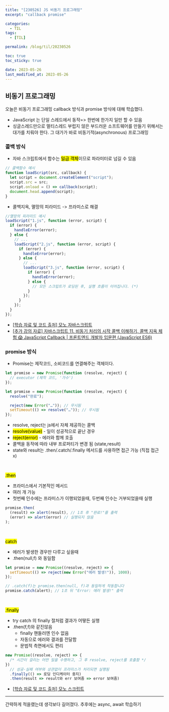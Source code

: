 ```yaml
---
title: "[230526] JS 비동기 프로그래밍"
excerpt: "callback promise"

categories:
  - TIL
tags:
  - [TIL]

permalink: /blog/til/20230526

toc: true
toc_sticky: true

date: 2023-05-26
last_modified_at: 2023-05-26
---
```


## 비동기 프로그래밍

오늘은 비동기 프로그래밍 callback 방식과 promise 방식에 대해 학습했다.
<br>

- JavaScript 는 단일 스레드에서 동작=> 한번에 한가지 일만 할 수 있음
- 싱글스레드만으로 멀티스레드 부럽지 않은 부드러운 소프트웨어를 만들기 위해서는 대가를 치뤄야 한다. 그 대가가 바로 비동기적(asynchronous) 프로그래밍

### 콜백 방식

- 자바 스크립트에서 함수는 <mark>일급 객체</mark>이므로 파라미터로 넘길 수 있음

```javascript
// 콜백함수 예시
function loadScript(src, callback) {
  let script = document.createElement("script");
  script.src = src;
  script.onload = () => callback(script);
  document.head.append(script);
}
```

- 콜백지옥, 멸망의 피라미드 -> 프라미스로 해결

```javascript
//멸망의 피라미드 예시
loadScript("1.js", function (error, script) {
  if (error) {
    handleError(error);
  } else {
    // ...
    loadScript("2.js", function (error, script) {
      if (error) {
        handleError(error);
      } else {
        // ...
        loadScript("3.js", function (error, script) {
          if (error) {
            handleError(error);
          } else {
            // 모든 스크립트가 로딩된 후, 실행 흐름이 이어집니다. (*)
          }
        });
      }
    });
  }
});
```

- [[학습 자료 및 코드 출처] 모노 자바스크립트](https://ko.javascript.info/callbacks)
- [[추가 강의 자료] 자바스크립트 11. 비동기 처리의 시작 콜백 이해하기, 콜백 지옥 체험 😱 JavaScript Callback | 프론트엔드 개발자 입문편 (JavaScript ES6)](https://www.youtube.com/watch?v=s1vpVCrT8f4)

### promise 방식

- Promise는 제작코드, 소비코드를 연결해주는 객체이다.

```javascript
let promise = new Promise(function (resolve, reject) {
  // executor (제작 코드, '가수')
});
```

```javascript
let promise = new Promise(function (resolve, reject) {
  resolve("완료");

  reject(new Error("…")); // 무시됨
  setTimeout(() => resolve("…")); // 무시됨
});
```

- resolve, reject는 js에서 자체 제공하는 콜백
- <mark>resolve(value)</mark> - 일이 성공적으로 끝난 경우
- <mark>reject(error)</mark> - 에러와 함께 호출
- 콜백을 동작에 따라 내부 프로퍼티가 변경 됨 (state,result)
- state와 result는 .then/.catch/.finally 메서드를 사용하면 접근 가능 (직접 접근 x)

<br>

<mark>.then</mark><br>

- 프라미스에서 기본적인 메서드
- 여러 개 가능
- 첫번째 인수에는 프라미스가 이행되었을때, 두번째 인수는 거부되었을때 실행

```javascript
promise.then(
  (result) => alert(result), // 1초 후 "완료!"를 출력
  (error) => alert(error) // 실행되지 않음
);
```

<br>

<mark>catch</mark><br>

- 에러가 발생한 경우만 다루고 싶을때
- .then(null,f) 와 동일함

```javascript
let promise = new Promise((resolve, reject) => {
  setTimeout(() => reject(new Error("에러 발생!")), 1000);
});

// .catch(f)는 promise.then(null, f)과 동일하게 작동합니다
promise.catch(alert); // 1초 뒤 "Error: 에러 발생!" 출력
```

<br>

<mark>.finally</mark>

- try catch 의 finally 절처럼 결과가 어떻든 실행
- .then(f,f)와 같진않음
  - finally 핸들러엔 인수 없음
  - 자동으로 에러와 결과를 전달함
  - 문법적 측면에서도 편리

```javascript
new Promise((resolve, reject) => {
  /* 시간이 걸리는 어떤 일을 수행하고, 그 후 resolve, reject를 호출함 */
})
  // 성공·실패 여부와 상관없이 프라미스가 처리되면 실행됨
  .finally(() => 로딩 인디케이터 중지)
  .then(result => result와 err 보여줌 => error 보여줌)
```

- [[학습 자료 및 코드 출처] 모노 스크립트](https://ko.javascript.info/promise-basics)

---

간략하게 적을랬는데 생각보다 길어졌다. 추후에는 async, await 학습하기
